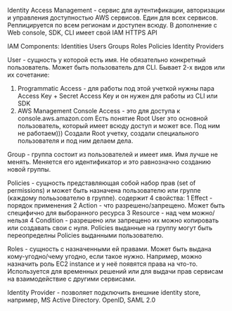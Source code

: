 Identity Access Management - сервис для аутентификации, авторизации и управления доступностью AWS сервисов. Един для всех сервисов. 
Реплицируется по всем регионам и доступен всюду.  В дополнение с Web console, SDK, CLI имеет свой IAM HTTPS API

IAM Components:
  Identities
    Users
    Groups
    Roles
  Policies
  Identity Providers
  
User  - сущность у которой есть имя. Не обязательно конкретный пользователь. Может быть пользователь для CLI. Бывает 2-х видов или их сочетание:
  1. Programmatic Access - для работы под этой учеткой нужны пара Access Key + Secret Access Key и он нужен для работы из CLI или SDK
  2. AWS Management Console Access - это для доступа к console.aws.amazon.com
  Есть понятие Root User это основной пользователь, который имеет всюду доступ и может все. Под ним не работаем))) Создали Root учетку, 
  создали специального пользователя и под ним делаем дела. 

Group - группа состоит из пользователей и имеет имя. Имя лучше не менять. Меняется его идентификатор и это равнозначно созданию новой 
группы.

Policies - сущность представляющая собой набор прав (set of permissions) и может быть назначена пользователю или группе (каждому полььзователю в группе).
  содержит 4 свойства:
  1 Effect - порядок применения
  2 Action - что разрешено/запрещено. Может быть специфично для выборанного ресурса
  3 Resource - над чем можно/нельзя
  4 Condition - разрешено или запрещено
  их можно копировать или создавать свои с нуля.
  Policies выданные на группу могут быть переопределны Policies выданными пользователю.

Roles - сущность с назначенными ей правами. Может быть выдана кому-угодно/чему угодно, если такое нужно. Например, можно назначить роль 
  EC2 instance и у неё появятся права на что-то. Используется для временных решений или для выдачи прав сервисам на взаимодействие с 
  другими сервисами.
  
Identity Provider - позволяет подключить внешние identity store, например, MS Active Directory. OpenID, SAML 2.0
